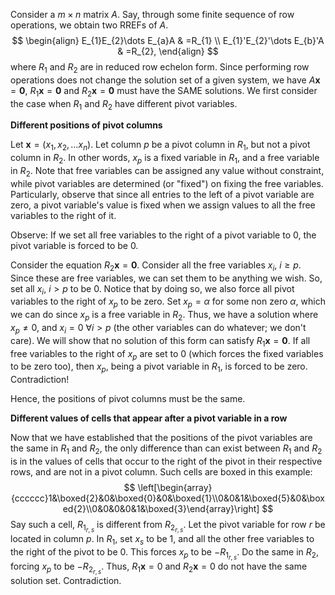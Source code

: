 Consider a $m\times n$ matrix $A$. Say, through some finite sequence of row operations, we obtain two RREFs of $A$.
$$
\begin{align}
E_{1}E_{2}\dots E_{a}A  & =R_{1} \\
E_{1}'E_{2}'\dots E_{b}'A  & =R_{2},
\end{align}
$$
where $R_{1}$ and $R_{2}$ are in reduced row echelon form. Since performing row operations does not change the solution set of a given system, we have $A\mathbf{x}=\mathbf{0}$, $R_{1}\mathbf{x}=\mathbf{0}$ and $R_{2}\mathbf{x}=\mathbf{0}$ must have the SAME solutions. We first consider the case when $R_{1}$ and $R_{2}$ have different pivot variables.

**Different positions of pivot columns**

Let $\mathbf{x}=(x_{1}, x_{2}, \dots x_{n})$. Let column $p$ be a pivot column in $R_{1}$, but not a pivot column in $R_{2}$. In other words, $x_{p}$ is a fixed variable in $R_{1}$, and a free variable in $R_{2}$. Note that free variables can be assigned any value without constraint, while pivot variables are determined (or "fixed") on fixing the free variables. Particularly, observe that since all entries to the left of a pivot variable are zero, a pivot variable's value is fixed when we assign values to all the free variables to the right of it.

Observe: If we set all free variables to the right of a pivot variable to 0, the pivot variable is forced to be 0. 

Consider the equation $R_{2}\mathbf{x}=\mathbf{0}$. Consider all the free variables $x_{i}$, $i\ge p$. Since these are free variables, we can set them to be anything we wish. So, set all $x_{i}$, $i>p$ to be $0$. Notice that by doing so, we also force all pivot variables to the right of $x_{p}$ to be zero. Set $x_{p}=\alpha$ for some non zero $\alpha$, which we can do since $x_{p}$ is a free variable in $R_{2}$. Thus, we have a solution where $x_{p}\ne 0$, and $x_{i}=0\ \forall i>p$ (the other variables can do whatever; we don't care). We will show that no solution of this form can satisfy $R_{1}\mathbf{x}=\mathbf{0}$. If all free variables to the right of $x_{p}$ are set to $0$ (which forces the fixed variables to be zero too), then $x_{p}$, being a pivot variable in $R_{1}$, is forced to be zero. Contradiction!

Hence, the positions of pivot columns must be the same.

**Different values of cells that appear after a pivot variable in a row**

Now that we have established that the positions of the pivot variables are the same in $R_{1}$ and $R_{2}$, the only difference than can exist between $R_{1}$ and $R_{2}$ is in the values of cells that occur to the right of the pivot in their respective rows, and are not in a pivot column. Such cells are boxed in this example: 
$$
\left[\begin{array}{cccccc}1&\boxed{2}&0&\boxed{0}&0&\boxed{1}\\0&0&1&\boxed{5}&0&\boxed{2}\\0&0&0&0&1&\boxed{3}\end{array}\right]
$$
Say such a cell, $R_{1_{r, s}}$ is different from $R_{2_{r, s}}$. Let the pivot variable for row $r$ be located in column $p$. In $R_{1}$, set $x_{s}$ to be 1, and all the other free variables to the right of the pivot to be 0. This forces $x_{p}$ to be $-R_{1_{r, s}}$. Do the same in $R_{2}$, forcing $x_{p}$ to be $-R_{2_{r, s}}$. Thus, $R_{1}\mathbf{x}=0$ and $R_{2}\mathbf{x}=0$ do not have the same solution set. Contradiction.

